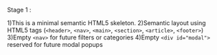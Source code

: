 Stage 1 :

1)This is a minimal semantic HTML5 skeleton.
2)Semantic layout using HTML5 tags (`<header>`, `<nav>`, `<main>`, `<section>`, `<article>`, `<footer>`)
3)Empty `<nav>` for future filters or categories
4)Empty `<div id="modal">` reserved for future modal popups